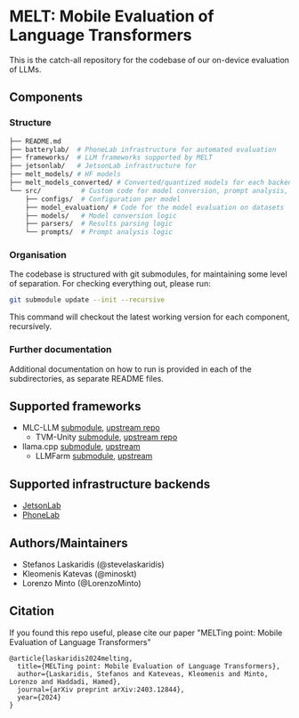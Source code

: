 # MELT: Mobile Evaluation of Language Transformers

This is the catch-all repository for the codebase of our on-device evaluation of LLMs.

## Components

### Structure

```bash
├── README.md
├── batterylab/  # PhoneLab infrastructure for automated evaluation
├── frameworks/  # LLM frameworks supported by MELT
├── jetsonlab/   # JetsonLab infrastructure for
├── melt_models/ # HF models
├── melt_models_converted/ # Converted/quantized models for each backend
└── src/          # Custom code for model conversion, prompt analysis, model evaluation, and result parsing.
    ├── configs/  # Configuration per model
    ├── model_evaluation/ # Code for the model evaluation on datasets
    ├── models/   # Model conversion logic
    ├── parsers/  # Results parsing logic
    └── prompts/  # Prompt analysis logic
```

### Organisation

The codebase is structured with git submodules, for maintaining some level of separation.
For checking everything out, please run:

```bash
git submodule update --init --recursive
```

This command will checkout the latest working version for each component, recursively.

### Further documentation

Additional documentation on how to run is provided in each of the subdirectories, as separate README files.

## Supported frameworks

* MLC-LLM [submodule](https://github.com/brave-experiments/mlc-llm), [upstream repo](https://github.com/mlc-ai/mlc-llm)
    * TVM-Unity [submodule](https://github.com/brave-experiments/mlc-llm), [upstream repo](https://github.com/mlc-ai/relax.git)
* llama.cpp [submodule](https://github.com/brave-experiments/llama.cpp), [upstream](https://github.com/ggerganov/llama.cpp)
    * LLMFarm [submodule](https://github.com/brave-experiments/llmfarmeval), [upstream](https://github.com/guinmoon/LLMFarm)

## Supported infrastructure backends

* [JetsonLab](https://github.com/brave-experiments/jetsonlab)
* [PhoneLab](https://github.com/brave-experiments/batterylab)

## Authors/Maintainers

* Stefanos Laskaridis (@stevelaskaridis)
* Kleomenis Katevas (@minoskt)
* Lorenzo Minto (@LorenzoMinto)

## Citation

If you found this repo useful, please cite our paper "MELTing point: Mobile Evaluation of Language Transformers"

```
@article{laskaridis2024melting,
  title={MELTing point: Mobile Evaluation of Language Transformers},
  author={Laskaridis, Stefanos and Kateveas, Kleomenis and Minto, Lorenzo and Haddadi, Hamed},
  journal={arXiv preprint arXiv:2403.12844},
  year={2024}
}
```